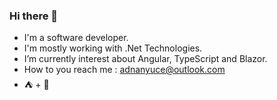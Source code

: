 ### Hi there 👋
- I'm a software developer.
- I'm mostly working with .Net Technologies.
- I’m currently interest about Angular, TypeScript and Blazor.
- How to you reach me : adnanyuce@outlook.com
- ⛺ + 🍺
